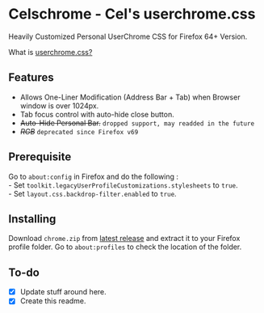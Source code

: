 # Celschrome - Cel's userchrome.css   

Heavily Customized Personal UserChrome CSS for Firefox 64+ Version.

What is [userchrome.css?](https://www.userchrome.org/)

## Features

- Allows One-Liner Modification (Address Bar + Tab) when Browser window is over 1024px.
- Tab focus control with auto-hide close button.
- ~~Auto-Hide Personal Bar.~~ `dropped support, may readded in the future`
- ~~*RGB*~~ `deprecated since Firefox v69`

## Prerequisite 
Go to `about:config` in Firefox and do the following :  
	- Set `toolkit.legacyUserProfileCustomizations.stylesheets` to `true`.   
	- Set `layout.css.backdrop-filter.enabled` to `true`.  

## Installing
Download `chrome.zip` from [latest release](github.com/koushiroue/celschrome/releases/latest) and extract it to your Firefox profile folder.
Go to `about:profiles` to check the location of the folder.

## To-do
- [x] Update stuff around here.  
- [x] Create this readme.
